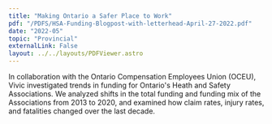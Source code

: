 ```yaml
---
title: "Making Ontario a Safer Place to Work"
pdf: "/PDFS/HSA-Funding-Blogpost-with-letterhead-April-27-2022.pdf"
date: "2022-05"
topic: "Provincial"
externalLink: False
layout: ../../layouts/PDFViewer.astro
---
```


In collaboration with the Ontario Compensation Employees Union (OCEU), Vivic investigated trends in funding for Ontario's Heath and Safety Associations. We analyzed shifts in the total funding and funding mix of the Associations from 2013 to 2020, and examined how claim rates, injury rates, and fatalities changed over the last decade.
